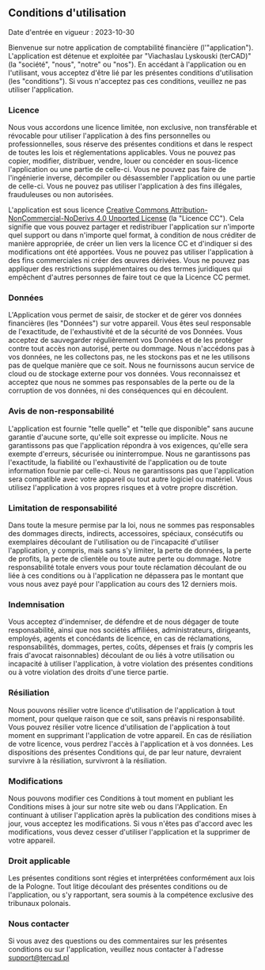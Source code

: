 ## Conditions d'utilisation

Date d'entrée en vigueur : 2023-10-30

Bienvenue sur notre application de comptabilité financière (l'"application"). L'application est détenue et exploitée 
par "Viachaslau Lyskouski (terCAD)" (la "société", "nous", "notre" ou "nos"). En accédant à l'application ou en 
l'utilisant, vous acceptez d'être lié par les présentes conditions d'utilisation (les "conditions"). Si vous n'acceptez 
pas ces conditions, veuillez ne pas utiliser l'application.

### Licence

Nous vous accordons une licence limitée, non exclusive, non transférable et révocable pour utiliser l'application à des 
fins personnelles ou professionnelles, sous réserve des présentes conditions et dans le respect de toutes les lois et 
réglementations applicables. Vous ne pouvez pas copier, modifier, distribuer, vendre, louer ou concéder en sous-licence 
l'application ou une partie de celle-ci. Vous ne pouvez pas faire de l'ingénierie inverse, décompiler ou désassembler 
l'application ou une partie de celle-ci. Vous ne pouvez pas utiliser l'application à des fins illégales, frauduleuses 
ou non autorisées.

L'application est sous licence 
[Creative Commons Attribution-NonCommercial-NoDerivs 4.0 Unported License](https://creativecommons.org/licenses/by-nc-nd/4.0/deed.en)
(la "Licence CC"). Cela signifie que vous pouvez partager et redistribuer l'application sur n'importe quel support ou 
dans n'importe quel format, à condition de nous créditer de manière appropriée, de créer un lien vers la licence CC et 
d'indiquer si des modifications ont été apportées. Vous ne pouvez pas utiliser l'application à des fins commerciales ni 
créer des œuvres dérivées. Vous ne pouvez pas appliquer des restrictions supplémentaires ou des termes juridiques qui 
empêchent d'autres personnes de faire tout ce que la Licence CC permet.

### Données

L'Application vous permet de saisir, de stocker et de gérer vos données financières (les "Données") sur votre appareil.
Vous êtes seul responsable de l'exactitude, de l'exhaustivité et de la sécurité de vos Données. Vous acceptez de 
sauvegarder régulièrement vos Données et de les protéger contre tout accès non autorisé, perte ou dommage. Nous 
n'accédons pas à vos données, ne les collectons pas, ne les stockons pas et ne les utilisons pas de quelque manière 
que ce soit. Nous ne fournissons aucun service de cloud ou de stockage externe pour vos données. Vous reconnaissez et 
acceptez que nous ne sommes pas responsables de la perte ou de la corruption de vos données, ni des conséquences qui
en découlent.

### Avis de non-responsabilité

L'application est fournie "telle quelle" et "telle que disponible" sans aucune garantie d'aucune sorte, qu'elle soit 
expresse ou implicite. Nous ne garantissons pas que l'application répondra à vos exigences, qu'elle sera exempte 
d'erreurs, sécurisée ou ininterrompue. Nous ne garantissons pas l'exactitude, la fiabilité ou l'exhaustivité de 
l'application ou de toute information fournie par celle-ci. Nous ne garantissons pas que l'application sera compatible 
avec votre appareil ou tout autre logiciel ou matériel. Vous utilisez l'application à vos propres risques et à votre 
propre discrétion.

### Limitation de responsabilité

Dans toute la mesure permise par la loi, nous ne sommes pas responsables des dommages directs, indirects, accessoires, 
spéciaux, consécutifs ou exemplaires découlant de l'utilisation ou de l'incapacité d'utiliser l'application, y compris,
mais sans s'y limiter, la perte de données, la perte de profits, la perte de clientèle ou toute autre perte ou dommage. 
Notre responsabilité totale envers vous pour toute réclamation découlant de ou liée à ces conditions ou à l'application 
ne dépassera pas le montant que vous nous avez payé pour l'application au cours des 12 derniers mois.

### Indemnisation

Vous acceptez d'indemniser, de défendre et de nous dégager de toute responsabilité, ainsi que nos sociétés affiliées, 
administrateurs, dirigeants, employés, agents et concédants de licence, en cas de réclamations, responsabilités, 
dommages, pertes, coûts, dépenses et frais (y compris les frais d'avocat raisonnables) découlant de ou liés à votre 
utilisation ou incapacité à utiliser l'application, à votre violation des présentes conditions ou à votre violation des 
droits d'une tierce partie.

### Résiliation

Nous pouvons résilier votre licence d'utilisation de l'application à tout moment, pour quelque raison que ce soit, sans 
préavis ni responsabilité. Vous pouvez résilier votre licence d'utilisation de l'application à tout moment en 
supprimant l'application de votre appareil. En cas de résiliation de votre licence, vous perdrez l'accès à 
l'application et à vos données. Les dispositions des présentes Conditions qui, de par leur nature, devraient survivre 
à la résiliation, survivront à la résiliation.

### Modifications

Nous pouvons modifier ces Conditions à tout moment en publiant les Conditions mises à jour sur notre site web ou 
dans l'Application. En continuant à utiliser l'application après la publication des conditions mises à jour, vous 
acceptez les modifications. Si vous n'êtes pas d'accord avec les modifications, vous devez cesser d'utiliser 
l'application et la supprimer de votre appareil.

### Droit applicable

Les présentes conditions sont régies et interprétées conformément aux lois de la Pologne. Tout litige découlant des 
présentes conditions ou de l'application, ou s'y rapportant, sera soumis à la compétence exclusive des tribunaux 
polonais.

### Nous contacter

Si vous avez des questions ou des commentaires sur les présentes conditions ou sur l'application, veuillez nous 
contacter à l'adresse support@tercad.pl
